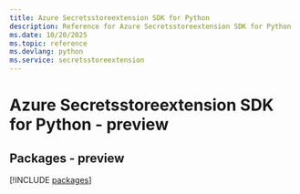 ```yaml
---
title: Azure Secretsstoreextension SDK for Python
description: Reference for Azure Secretsstoreextension SDK for Python
ms.date: 10/20/2025
ms.topic: reference
ms.devlang: python
ms.service: secretsstoreextension
---
```

# Azure Secretsstoreextension SDK for Python - preview
## Packages - preview
[!INCLUDE [packages](secretsstoreextension-index.md)]